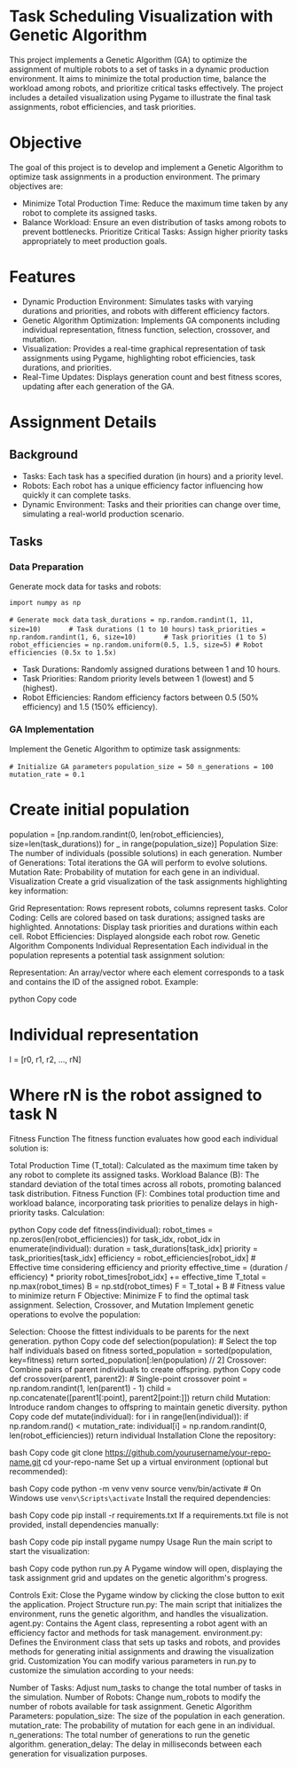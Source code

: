 # Task Scheduling Visualization with Genetic Algorithm

This project implements a Genetic Algorithm (GA) to optimize the assignment of multiple robots to a set of tasks in a dynamic production environment. It aims to minimize the total production time, balance the workload among robots, and prioritize critical tasks effectively. The project includes a detailed visualization using Pygame to illustrate the final task assignments, robot efficiencies, and task priorities.

# Objective
The goal of this project is to develop and implement a Genetic Algorithm to optimize task assignments in a production environment. The primary objectives are:

* Minimize Total Production Time: Reduce the maximum time taken by any robot to complete its assigned tasks.
* Balance Workload: Ensure an even distribution of tasks among robots to prevent bottlenecks.
Prioritize Critical Tasks: Assign higher priority tasks appropriately to meet production goals.

# Features
* Dynamic Production Environment: Simulates tasks with varying durations and priorities, and robots with different efficiency factors.
* Genetic Algorithm Optimization: Implements GA components including individual representation, fitness function, selection, crossover, and mutation.
* Visualization: Provides a real-time graphical representation of task assignments using Pygame, highlighting robot efficiencies, task durations, and priorities.
* Real-Time Updates: Displays generation count and best fitness scores, updating after each generation of the GA.
# Assignment Details
## Background
* Tasks: Each task has a specified duration (in hours) and a priority level.
* Robots: Each robot has a unique efficiency factor influencing how quickly it can complete tasks.
* Dynamic Environment: Tasks and their priorities can change over time, simulating a real-world production scenario.
## Tasks
### Data Preparation
Generate mock data for tasks and robots:

``import numpy as np``

``# Generate mock data``
``task_durations = np.random.randint(1, 11, size=10)       # Task durations (1 to 10 hours)``
``task_priorities = np.random.randint(1, 6, size=10)       # Task priorities (1 to 5)``
``robot_efficiencies = np.random.uniform(0.5, 1.5, size=5) # Robot efficiencies (0.5x to 1.5x)``

* Task Durations: Randomly assigned durations between 1 and 10 hours.
* Task Priorities: Random priority levels between 1 (lowest) and 5 (highest).
* Robot Efficiencies: Random efficiency factors between 0.5 (50% efficiency) and 1.5 (150% efficiency).
### GA Implementation
Implement the Genetic Algorithm to optimize task assignments:

``# Initialize GA parameters``
``
population_size = 50
n_generations = 100
mutation_rate = 0.1 
``

# Create initial population
population = [np.random.randint(0, len(robot_efficiencies), size=len(task_durations)) for _ in range(population_size)]
Population Size: The number of individuals (possible solutions) in each generation.
Number of Generations: Total iterations the GA will perform to evolve solutions.
Mutation Rate: Probability of mutation for each gene in an individual.
Visualization
Create a grid visualization of the task assignments highlighting key information:

Grid Representation: Rows represent robots, columns represent tasks.
Color Coding: Cells are colored based on task durations; assigned tasks are highlighted.
Annotations: Display task priorities and durations within each cell.
Robot Efficiencies: Displayed alongside each robot row.
Genetic Algorithm Components
Individual Representation
Each individual in the population represents a potential task assignment solution:

Representation: An array/vector where each element corresponds to a task and contains the ID of the assigned robot.
Example:

python
Copy code
# Individual representation
I = [r0, r1, r2, ..., rN]
# Where rN is the robot assigned to task N
Fitness Function
The fitness function evaluates how good each individual solution is:

Total Production Time (T_total): Calculated as the maximum time taken by any robot to complete its assigned tasks.
Workload Balance (B): The standard deviation of the total times across all robots, promoting balanced task distribution.
Fitness Function (F): Combines total production time and workload balance, incorporating task priorities to penalize delays in high-priority tasks.
Calculation:

python
Copy code
def fitness(individual):
    robot_times = np.zeros(len(robot_efficiencies))
    for task_idx, robot_idx in enumerate(individual):
        duration = task_durations[task_idx]
        priority = task_priorities[task_idx]
        efficiency = robot_efficiencies[robot_idx]
        # Effective time considering efficiency and priority
        effective_time = (duration / efficiency) * priority
        robot_times[robot_idx] += effective_time
    T_total = np.max(robot_times)
    B = np.std(robot_times)
    F = T_total + B  # Fitness value to minimize
    return F
Objective: Minimize F to find the optimal task assignment.
Selection, Crossover, and Mutation
Implement genetic operations to evolve the population:

Selection: Choose the fittest individuals to be parents for the next generation.
python
Copy code
def selection(population):
    # Select the top half individuals based on fitness
    sorted_population = sorted(population, key=fitness)
    return sorted_population[:len(population) // 2]
Crossover: Combine pairs of parent individuals to create offspring.
python
Copy code
def crossover(parent1, parent2):
    # Single-point crossover
    point = np.random.randint(1, len(parent1) - 1)
    child = np.concatenate([parent1[:point], parent2[point:]])
    return child
Mutation: Introduce random changes to offspring to maintain genetic diversity.
python
Copy code
def mutate(individual):
    for i in range(len(individual)):
        if np.random.rand() < mutation_rate:
            individual[i] = np.random.randint(0, len(robot_efficiencies))
    return individual
Installation
Clone the repository:

bash
Copy code
git clone https://github.com/yourusername/your-repo-name.git
cd your-repo-name
Set up a virtual environment (optional but recommended):

bash
Copy code
python -m venv venv
source venv/bin/activate  # On Windows use `venv\Scripts\activate`
Install the required dependencies:

bash
Copy code
pip install -r requirements.txt
If a requirements.txt file is not provided, install dependencies manually:

bash
Copy code
pip install pygame numpy
Usage
Run the main script to start the visualization:

bash
Copy code
python run.py
A Pygame window will open, displaying the task assignment grid and updates on the genetic algorithm's progress.

Controls
Exit: Close the Pygame window by clicking the close button to exit the application.
Project Structure
run.py: The main script that initializes the environment, runs the genetic algorithm, and handles the visualization.
agent.py: Contains the Agent class, representing a robot agent with an efficiency factor and methods for task management.
environment.py: Defines the Environment class that sets up tasks and robots, and provides methods for generating initial assignments and drawing the visualization grid.
Customization
You can modify various parameters in run.py to customize the simulation according to your needs:

Number of Tasks: Adjust num_tasks to change the total number of tasks in the simulation.
Number of Robots: Change num_robots to modify the number of robots available for task assignment.
Genetic Algorithm Parameters:
population_size: The size of the population in each generation.
mutation_rate: The probability of mutation for each gene in an individual.
n_generations: The total number of generations to run the genetic algorithm.
generation_delay: The delay in milliseconds between each generation for visualization purposes.
